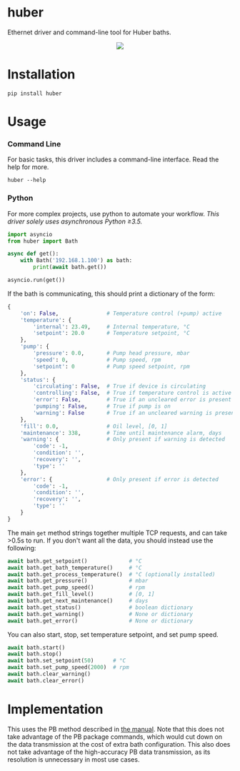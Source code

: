 huber
=====

Ethernet driver and command-line tool for Huber baths.

<p align="center">
  <img src="http://www.huber-online.com/images/product_img/group_3.06.jpg" />
</p>

Installation
============

```
pip install huber
```

Usage
=====

### Command Line

For basic tasks, this driver includes a command-line interface. Read the help
for more.

```
huber --help
```

### Python

For more complex projects, use python to automate your workflow. *This
driver solely uses asynchronous Python ≥3.5.*

```python
import asyncio
from huber import Bath

async def get():
    with Bath('192.168.1.100') as bath:
        print(await bath.get())

asyncio.run(get())
```

If the bath is communicating, this should print a dictionary of the form:

```python
{
    'on': False,               # Temperature control (+pump) active
    'temperature': {
        'internal': 23.49,     # Internal temperature, °C
        'setpoint': 20.0       # Temperature setpoint, °C
    },
    'pump': {
        'pressure': 0.0,       # Pump head pressure, mbar
        'speed': 0,            # Pump speed, rpm
        'setpoint': 0          # Pump speed setpoint, rpm
    },
    'status': {
        'circulating': False,  # True if device is circulating
        'controlling': False,  # True if temperature control is active
        'error': False,        # True if an uncleared error is present
        'pumping': False,      # True if pump is on
        'warning': False       # True if an uncleared warning is present
    },
    'fill': 0.0,               # Oil level, [0, 1]
    'maintenance': 338,        # Time until maintenance alarm, days
    'warning': {               # Only present if warning is detected
        'code': -1,
        'condition': '',
        'recovery': '',
        'type': ''
    },
    'error': {                 # Only present if error is detected
        'code': -1,
        'condition': '',
        'recovery': '',
        'type': ''
    }
}
```

The main `get` method strings together multiple TCP requests, and can take >0.5s
to run. If you don't want all the data, you should instead use the following:

```python
await bath.get_setpoint()             # °C
await bath.get_bath_temperature()     # °C
await bath.get_process_temperature()  # °C (optionally installed)
await bath.get_pressure()             # mbar
await bath.get_pump_speed()           # rpm
await bath.get_fill_level()           # [0, 1]
await bath.get_next_maintenance()     # days
await bath.get_status()               # boolean dictionary
await bath.get_warning()              # None or dictionary
await bath.get_error()                # None or dictionary
```

You can also start, stop, set temperature setpoint, and set pump speed.

```python
await bath.start()
await bath.stop()
await bath.set_setpoint(50)      # °C
await bath.set_pump_speed(2000)  # rpm
await bath.clear_warning()
await bath.clear_error()
```

Implementation
==============

This uses the PB method described in
[the manual](http://www.huber-online.com/download/manuals/Handbuch_Datenkommunikation_PB_en.pdf).
Note that this does not take advantage of the PB package commands, which would
cut down on the data transmission at the cost of extra bath configuration.
This also does not take advantage of the high-accuracy PB data transmission,
as its resolution is unnecessary in most use cases.
